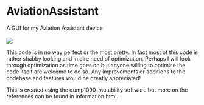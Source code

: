 # AviationAssistant
A GUI for my Aviation Assistant device<br>
<br>
![](https://server1.nicholaspease.com/badges/cloc/npease/AviationAssistant.svg)

This code is in no way perfect or the most pretty. In fact most of this code is rather shabby looking and in dire need of optimization. Perhaps I will look through optimization as time goes on but anyone willing to optimise the code itself are welcome to do so. Any improvements or additions to the codebase and features would be greatly appreciated!

This is created using the dump1090-mutability software but more on the references can be found in information.html.  
